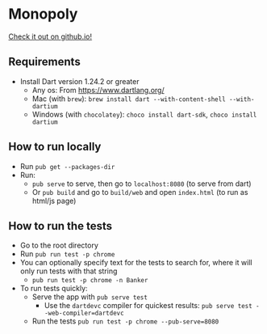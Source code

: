 # Monopoly
[Check it out on github.io!](https://danielchurch.github.io/dart/Monopoly/build/web/)
## Requirements
 - Install Dart version 1.24.2 or greater
   - Any os: From https://www.dartlang.org/
   - Mac (with `brew`): `brew install dart --with-content-shell --with-dartium`
   - Windows (with `chocolatey`): `choco install dart-sdk`, `choco install dartium`
## How to run locally
 - Run `pub get --packages-dir`
 - Run:
   - `pub serve` to serve, then go to `localhost:8080` (to serve from dart)
   - Or `pub build` and go to `build/web` and open `index.html` (to run as html/js page)
## How to run the tests
 - Go to the root directory
 - Run `pub run test -p chrome`
 - You can optionally specify text for the tests to search for, where it will only run tests with that string
   - `pub run test -p chrome -n Banker`
 - To run tests quickly:
   - Serve the app with `pub serve test`
     - Use the `dartdevc` compiler for quickest results: `pub serve test --web-compiler=dartdevc`
   - Run the tests `pub run test -p chrome --pub-serve=8080`